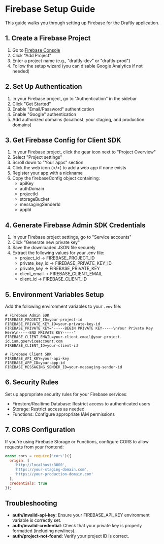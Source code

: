 # Firebase Setup Guide

This guide walks you through setting up Firebase for the Draftly application.

## 1. Create a Firebase Project

1. Go to [Firebase Console](https://console.firebase.google.com/)
2. Click "Add Project"
3. Enter a project name (e.g., "draftly-dev" or "draftly-prod")
4. Follow the setup wizard (you can disable Google Analytics if not needed)

## 2. Set Up Authentication

1. In your Firebase project, go to "Authentication" in the sidebar
2. Click "Get Started"
3. Enable "Email/Password" authentication
4. Enable "Google" authentication
5. Add authorized domains (localhost, your staging, and production domains)

## 3. Get Firebase Config for Client SDK

1. In your Firebase project, click the gear icon next to "Project Overview"
2. Select "Project settings"
3. Scroll down to "Your apps" section
4. Click the web icon (</>) to add a web app if none exists
5. Register your app with a nickname
6. Copy the firebaseConfig object containing:
   - apiKey
   - authDomain
   - projectId
   - storageBucket
   - messagingSenderId
   - appId

## 4. Generate Firebase Admin SDK Credentials

1. In your Firebase project settings, go to "Service accounts"
2. Click "Generate new private key"
3. Save the downloaded JSON file securely
4. Extract the following values for your .env file:
   - project_id -> FIREBASE_PROJECT_ID
   - private_key_id -> FIREBASE_PRIVATE_KEY_ID
   - private_key -> FIREBASE_PRIVATE_KEY
   - client_email -> FIREBASE_CLIENT_EMAIL
   - client_id -> FIREBASE_CLIENT_ID

## 5. Environment Variables Setup

Add the following environment variables to your `.env` file:

```
# Firebase Admin SDK
FIREBASE_PROJECT_ID=your-project-id
FIREBASE_PRIVATE_KEY_ID=your-private-key-id
FIREBASE_PRIVATE_KEY="-----BEGIN PRIVATE KEY-----\nYour Private Key Here\n-----END PRIVATE KEY-----"
FIREBASE_CLIENT_EMAIL=your-client-email@your-project-id.iam.gserviceaccount.com
FIREBASE_CLIENT_ID=your-client-id

# Firebase Client SDK
FIREBASE_API_KEY=your-api-key
FIREBASE_APP_ID=your-app-id
FIREBASE_MESSAGING_SENDER_ID=your-messaging-sender-id
```

## 6. Security Rules

Set up appropriate security rules for your Firebase services:

- Firestore/Realtime Database: Restrict access to authenticated users
- Storage: Restrict access as needed
- Functions: Configure appropriate IAM permissions

## 7. CORS Configuration

If you're using Firebase Storage or Functions, configure CORS to allow requests from your frontend:

```javascript
const cors = require('cors')({
  origin: [
    'http://localhost:3000',
    'https://your-staging-domain.com',
    'https://your-production-domain.com'
  ],
  credentials: true
});
```

## Troubleshooting

- **auth/invalid-api-key**: Ensure your FIREBASE_API_KEY environment variable is correctly set.
- **auth/invalid-credential**: Check that your private key is properly formatted (including newlines).
- **auth/project-not-found**: Verify your project ID is correct.

